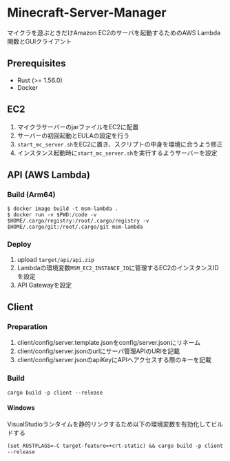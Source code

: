 # Minecraft-Server-Manager

マイクラを遊ぶときだけAmazon EC2のサーバを起動するためのAWS Lambda関数とGUIクライアント

## Prerequisites

* Rust (>= 1.56.0)
* Docker

## EC2

1. マイクラサーバーのjarファイルをEC2に配置
2. サーバーの初回起動とEULAの設定を行う
3. ```start_mc_server.sh```をEC2に置き、スクリプトの中身を環境に合うよう修正
4. インスタンス起動時に```start_mc_server.sh```を実行するようサーバーを設定

## API (AWS Lambda)

### Build (Arm64)

```shell
$ docker image build -t msm-lambda .
$ docker run -v $PWD:/code -v $HOME/.cargo/registry:/root/.cargo/registry -v $HOME/.cargo/git:/root/.cargo/git msm-lambda 
```

### Deploy

1. upload ```target/api/api.zip```
2. Lambdaの環境変数```MSM_EC2_INSTANCE_ID```に管理するEC2のインスタンスIDを設定
3. API Gatewayを設定

## Client

### Preparation

1. client/config/server.template.jsonをconfig/server.jsonにリネーム
2. client/config/server.jsonのurlにサーバ管理APIのURIを記載
3. client/config/server.jsonのapiKeyにAPIへアクセスする際のキーを記載

### Build

```shell
cargo build -p client --release
```

#### Windows

VisualStudioランタイムを静的リンクするため以下の環境変数を有効化してビルドする

```DOS
(set RUSTFLAGS=-C target-feature=+crt-static) && cargo build -p client --release
```

